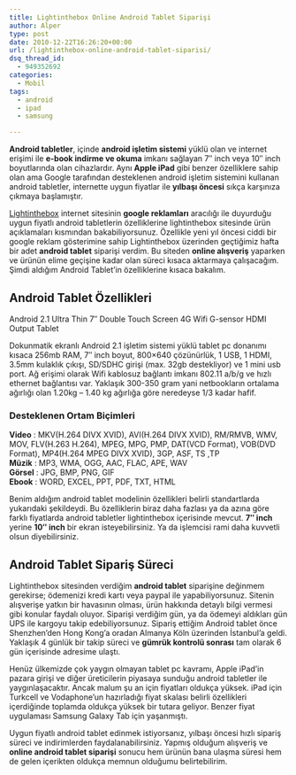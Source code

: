 ```yaml
---
title: Lightinthebox Online Android Tablet Siparişi
author: Alper
type: post
date: 2010-12-22T16:26:20+00:00
url: /lightinthebox-online-android-tablet-siparisi/
dsq_thread_id:
  - 949352692
categories:
  - Mobil
tags:
  - android
  - ipad
  - samsung

---
```

**Android tabletler**, içinde **android işletim sistemi** yüklü olan ve internet erişimi ile **e-book indirme ve okuma** imkanı sağlayan 7&#8243; inch veya 10&#8243; inch boyutlarında olan cihazlardır. Aynı **Apple iPad** gibi benzer özelliklere sahip olan ama Google tarafından desteklenen android işletim sistemini kullanan android tabletler, internette uygun fiyatlar ile **yılbaşı öncesi** sıkça karşınıza çıkmaya başlamıştır.

<a href="https://www.lightinthebox.com/" target="_blank">Lightinthebox</a> internet sitesinin **google reklamları** aracılığı ile duyurduğu uygun fiyatlı android tabletlerin özelliklerine lightinthebox sitesinde ürün açıklamaları kısmından bakabiliyorsunuz. Özellikle yeni yıl öncesi ciddi bir google reklam gösterimine sahip Lightinthebox üzerinden geçtiğimiz hafta bir adet **android tablet** siparişi verdim. Bu siteden **online alışveriş** yaparken ve ürünün elime geçişine kadar olan süreci kısaca aktarmaya çalışacağım. Şimdi aldığım Android Tablet&#8217;in özelliklerine kısaca bakalım.

## Android Tablet Özellikleri

Android 2.1 Ultra Thin 7&#8243; Double Touch Screen 4G Wifi G-sensor HDMI Output Tablet 

Dokunmatik ekranlı Android 2.1 işletim sistemi yüklü tablet pc donanımı kısaca 256mb RAM, 7&#8243; inch boyut, 800&#215;640 çözünürlük, 1 USB, 1 HDMI, 3.5mm kulaklık çıkışı, SD/SDHC girişi (max. 32gb destekliyor) ve 1 mini usb port. Ağ erişimi olarak Wifi kablosuz bağlantı imkanı 802.11 a/b/g ve hızlı ethernet bağlantısı var. Yaklaşık 300-350 gram yani netbookların ortalama ağırlığı olan 1.20kg &#8211; 1.40 kg ağırlığa göre neredeyse 1/3 kadar hafif.

### Desteklenen Ortam Biçimleri

**Video** : MKV(H.264 DIVX XVID), AVI(H.264 DIVX XVID), RM/RMVB, WMV, MOV, FLV(H.263 H.264), MPEG, MPG, PMP, DAT(VCD Format), VOB(DVD Format), MP4(H.264 MPEG DIVX XVID), 3GP, ASF, TS ,TP  
**Müzik** : MP3, WMA, OGG, AAC, FLAC, APE, WAV  
**Görsel** : JPG, BMP, PNG, GIF  
**Ebook** : WORD, EXCEL, PPT, PDF, TXT, HTML

Benim aldığım android tablet modelinin özellikleri belirli standartlarda yukarıdaki şekildeydi. Bu özelliklerin biraz daha fazlası ya da azına göre farklı fiyatlarda android tabletler lightinthebox içerisinde mevcut. **7&#8243; inch** yerine **10&#8243; inch** bir ekran isteyebilirsiniz. Ya da işlemcisi rami daha kuvvetli olsun diyebilirsiniz.

## Android Tablet Sipariş Süreci

Lightinthebox sitesinden verdiğim **android tablet** siparişine değinmem gerekirse; ödemenizi kredi kartı veya paypal ile yapabiliyorsunuz. Sitenin alışverişe yatkın bir havasının olması, ürün hakkında detaylı bilgi vermesi gibi konular faydalı oluyor. Siparişi verdiğim gün, ya da ödemeyi aldıkları gün UPS ile kargoyu takip edebiliyorsunuz. Sipariş ettiğim Android tablet önce Shenzhen&#8217;den Hong Kong&#8217;a oradan Almanya Köln üzerinden İstanbul&#8217;a geldi. Yaklaşık 4 günlük bir takip süreci ve **gümrük kontrolü sonrası** tam olarak 6 gün içerisinde adresime ulaştı.

Henüz ülkemizde çok yaygın olmayan tablet pc kavramı, Apple iPad&#8217;in pazara girişi ve diğer üreticilerin piyasaya sunduğu android tabletler ile yaygınlaşacaktır. Ancak malum şu an için fiyatları oldukça yüksek. iPad için Turkcell ve Vodaphone&#8217;un hazırladığı fiyat skalası belirli özellikleri içerdiğinde toplamda oldukça yüksek bir tutara geliyor. Benzer fiyat uygulaması Samsung Galaxy Tab için yaşanmıştı.

Uygun fiyatlı android tablet edinmek istiyorsanız, yılbaşı öncesi hızlı sipariş süreci ve indirimlerden faydalanabilirsiniz. Yapmış olduğum alışveriş ve **online android tablet siparişi** sonucu hem ürünün bana ulaşma süresi hem de gelen içerikten oldukça memnun olduğumu belirtebilirim.